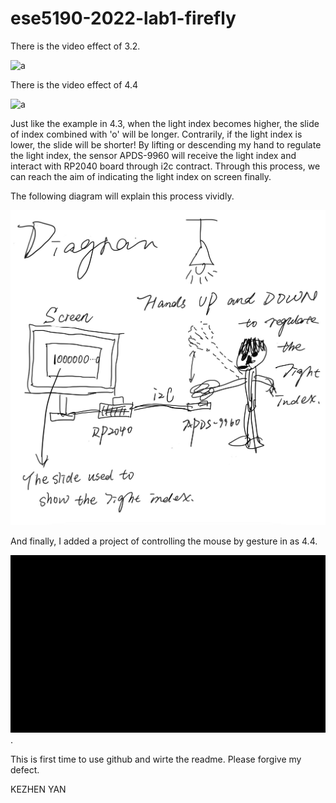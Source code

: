 # ese5190-2022-lab1-firefly
There is the video effect of 3.2.

![a](https://github.com/akiyamask/ese5190-2022-lab1-firefly/blob/main/3.2%20YKZ.gif?raw=true)


There is the video effect of 4.4

![a]() 

Just like the example in 4.3, when the light index becomes higher, the slide of index combined with 'o' will be longer. Contrarily, if the light index is lower, the slide will be shorter! By lifting or descending my hand to regulate the light index, the sensor APDS-9960 will receive the light index and interact with RP2040 board through i2c contract. Through this process, we can reach the aim of indicating the light index on screen finally.

The following diagram will explain this process vividly.

![a](https://github.com/akiyamask/ese5190-2022-lab1-firefly/blob/main/M()%254KFOA9A03%5D~5GJ%5B%7B~DG.jpg?raw=true)

And finally, I added a project of controlling the mouse by gesture in as 4.4.

![a](https://github.com/akiyamask/ese5190-2022-lab1-firefly/blob/main/4.4.gif?raw=true).

This is first time to use github and wirte the readme. Please forgive my defect.

KEZHEN YAN

